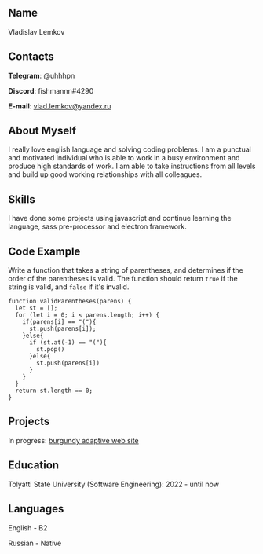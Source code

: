 ## Name

Vladislav Lemkov

## Contacts

**Telegram**: @uhhhpn

**Discord**: fishmannn#4290

**E-mail**: vlad.lemkov@yandex.ru

## About Myself

I really love english language and solving coding problems.
I am a punctual and motivated individual who is able to work in a busy environment and produce high standards of work. I am able to take instructions from all levels and build up good working relationships with all colleagues.

## Skills

I have done some projects using javascript and continue learning the language, sass pre-processor and electron framework.

## Code Example

Write a function that takes a string of parentheses, and determines if the order of the parentheses is valid. The function should return `true` if the string is valid, and `false` if it's invalid.

```
function validParentheses(parens) {
  let st = [];
  for (let i = 0; i < parens.length; i++) {
    if(parens[i] == "("){
      st.push(parens[i]);
    }else{
      if (st.at(-1) == "("){
        st.pop()
      }else{
        st.push(parens[i])
      }
    }
  }
  return st.length == 0;
}
```

## Projects

In progress:
[burgundy adaptive web site](https://fishmannnnnn.github.io/burgundy/)

## Education

Tolyatti State University (Software Engineering): 2022 - until now

## Languages

English - B2

Russian - Native
